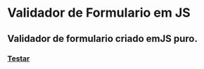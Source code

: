 # Validador de Formulario em JS

<h2>Validador de formulario criado emJS puro.</h2>
 <h3><a href="https://password-validator-js.netlify.app/">Testar</a></h3>
